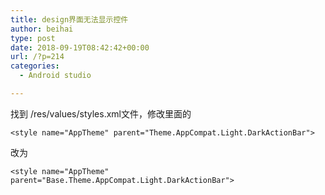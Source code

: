 ```yaml
---
title: design界面无法显示控件
author: beihai
type: post
date: 2018-09-19T08:42:42+00:00
url: /?p=214
categories:
  - Android studio

---
```

找到 /res/values/styles.xml文件，修改里面的<!--more-->

<pre class="pure-highlightjs"><code class="java">&lt;style name="AppTheme" parent="Theme.AppCompat.Light.DarkActionBar"&gt;</code></pre>

改为

<pre class="pure-highlightjs"><code class="java">&lt;style name="AppTheme" parent="Base.Theme.AppCompat.Light.DarkActionBar"&gt;</code></pre>

&nbsp;